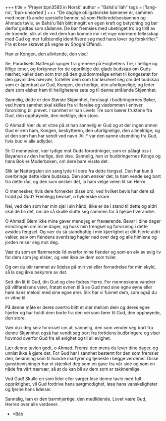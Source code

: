 +++
title = 'Prayer bpn3585 in Norsk'
author = "Bahá'u'lláh"
tags = ['lang-no', 'bpn-unsorted']
+++
"De daglige obligatoriske bønnene er, sammen med noen få andre spesielle bønner, så som Helbredelsesbønnen og Ahmads tavle, av Bahá'u'lláh blitt inngitt en egen kraft og betydning og bør derfor godtas som sådanne. De bør fremsies med ubetinget tro og tillit av de troende, slik at de ved dem kan komme inn i et mye nærmere fellesskap med Gud og mer fullstendig identifisere seg med hans lover og forskrifter." Fra et brev skrevet på vegne av Shoghi Effendi.
 
 
Han er Kongen, den allvitende, den vise!
 
Se, Paradisets Nattergal synger fra grenene på Evighetens Tre, i hellige og liflige toner, og forkynner for de oppriktige det glade budskap om Guds nærhet, kaller dem som tror på den guddommelige enhet til kongesetet for den gavmildes nærvær, forteller dem som har løsrevet seg om det budskap som er åpenbart av Gud, Kongen, den herlige, den uforlignelige, og leder dem som elsker ham til hellighetens sete og til denne strålende Skjønnhet.
 
Sannelig, dette er den Største Skjønnhet, forutsagt i budbringernes Bøker, ved hvem sannhet skal skilles fra villfarelse og visdommen i enhver forordning bli prøvet. I sannhet er han Livets Tre som bærer fruktene fra Gud, den opphøyede, den mektige, den store.
 
O Ahmad! Vær du et vitne på at han sannelig er Gud og at der ingen annen Gud er enn ham, Kongen, beskytteren, den uforlignelige, den allmektige; og at den som han har sendt ved navn 'Ali,* var den sanne utsending fra Gud, hvis bud vi alle adlyder.
 
Si: O mennesker, vær lydige mot Guds forordninger, som er pålagt oss i Bayanen av den herlige, den vise. Sannelig, han er budbringernes Konge og hans Bok er Moderboken, om dere bare visste det.
 
Slik lar Nattergalen sin sang lyde til dere fra dette fengsel. Den har kun å overbringe dette klare budskap. Den som ønsker det, la ham vende seg bort fra dette råd, og den som ønsker det, la ham velge veien til sin Herre.
 
O mennesker, hvis dere fornekter disse ord, ved hvilket bevis har dere så trodd på Gud? Fremlegg beviset, o hyklerske skare.
 
Nei, ved den som har min sjel i sin hånd, ikke er de i stand til dette og aldri skal de bli det, om de så skulle slutte seg sammen for å hjelpe hverandre.
 
O Ahmad! Glem ikke mine gaver mens jeg er fraværende. Bevar i dine dager erindringen om mine dager, og husk min trengsel og forvisning i dette avsides fengsel. Og vær du så standhaftig i min kjærlighet at ditt hjerte aldri vakler, selv om fiendens sverdslag hagler ned over deg og alle himlene og jorden reiser seg mot deg.
 
Vær du som en flammende ild overfor mine fiender og som en elv av evig liv for dem som jeg elsker, og vær ikke av dem som tviler.
 
Og om du blir rammet av lidelse på min vei eller fornedrelse for min skyld, så la deg ikke bekymre av det.
 
Sett din lit til Gud, din Gud og dine fedres Herre. For menneskene vandrer på villfarelsens veier, fratatt evnen til å se Gud med sine egne øyne eller høre hans melodi med sine egne ører. Slik har vi funnet dem, som også du er vitne til.
 
På denne måte er deres overtro blitt et slør mellom dem og deres egne hjerter og har holdt dem borte fra den vei som fører til Gud, den opphøyede, den store.
 
Vær du i deg selv forvisset om at, sannelig, den som vender seg bort fra denne Skjønnhet også har vendt seg bort fra fortidens budbringere og viser hovmod overfor Gud fra all evighet og til all evighet.
 
Lær denne tavlen godt, o Ahmad. Fremsi den mens du lever dine dager, og unnlat ikke å gjøre det. For Gud har i sannhet bestemt for den som fremsier den, belønning som til hundre martyrer og tjeneste i begge verdener. Disse gunstbevisninger har vi skjenket deg som en gave fra vår side og som en nåde fra vårt nærvær, så at du kan bli av dem som er takknemlige.
 
Ved Gud! Skulle en som lider eller sørger lese denne tavle med full oppriktighet, vil Gud fordrive hans sørgmodighet, løse hans vanskeligheter og fjerne hans lidelser.
 
Sannelig, han er den barmhjertige, den medlidende. Lovet være Gud, Herren over alle verdener.
* *Báb
